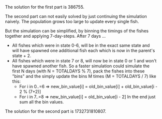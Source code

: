 The solution for the first part is 386755.

The second part can not easily solved by just continuing the simulation naively.
The population grows too large to update every single fish.

But the simulation can be simplified, by binning the timings of the fishes together and applying 7-day-steps.
After 7 days ...
* All fishes which were in state 0-6, will be in the exact same state and will have spawned one additional fish each which is now in the parent's state + 2.
* All fishes which were in state 7 or 8, will now be in state 0 or 1 and won't have spawned another fish.
So a faster simulation could simulate the first N days (with N = TOTALDAYS % 7), pack the fishes into these "bins" and the simply update the bins M times (M = TOTALDAYS / 7) like this:
    * For i in 0..=6 => new\_bin\_value[i] = old\_bin\_value[i] + old\_bin\_value[i - 2 % (7+2)]
    * For i in 7..=8 => new\_bin\_value[i] = old\_bin\_value[i - 2]
In the end just sum all the bin values.

The solution for the second part is 1732731810807.
